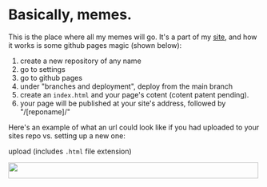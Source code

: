 # Basically, memes.

This is the place where all my memes will go. It's a part of my [site](https://yeetssite.github.io), and how it works is some github pages magic (shown below):

1. create a new repository of any name
2. go to settings
3. go to github pages
4. under "branches and deployment", deploy from the main branch
5. create an `index.html` and your page's cotent (cotent patent pending).
6. your page will be published at your site's address, followed by "/[reponame]/"

Here's an example of what an url could look like if you had uploaded to your sites repo vs. setting up a new one:

upload (includes `.html` file extension)

<img src="https://cdn.discordapp.com/attachments/1226709870238240880/1227734739423854726/Screenshot_20240410_153858_Samsung_Internet.png?ex=66297c14&is=66170714&hm=475e0e27f5c1606fd4ba56284f1a81dcb6ec4efaed135ad705d6a829ac257cca&" height="32" width="500">
